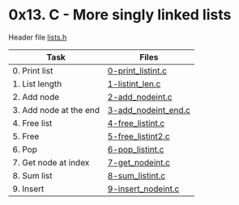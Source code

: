 # 0x13. C - More singly linked lists

Header file [lists.h](./lists.h)

|Task|Files|
|----|-----|
|0. Print list|[0-print_listint.c](./0-print_listint.c)|
|1. List length|[1-listint_len.c](./1-listint_len.c)|
|2. Add node|[2-add_nodeint.c](./2-add_nodeint.c)|
|3. Add node at the end|[3-add_nodeint_end.c](./3-add_nodeint_end.c)|
|4. Free list|[4-free_listint.c](./4-free_listint.c)|
|5. Free|[5-free_listint2.c](./5-free_listint2.c)|
|6. Pop|[6-pop_listint.c](./6-pop_listint.c)|
|7. Get node at index|[7-get_nodeint.c](./7-get_nodeint.c)|
|8. Sum list|[8-sum_listint.c](./8-sum_listint.c)|
|9. Insert|[9-insert_nodeint.c](./9-insert_nodeint.c)|

